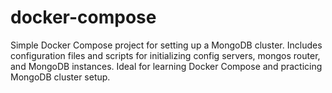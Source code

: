 # docker-compose
Simple Docker Compose project for setting up a MongoDB cluster. Includes configuration files and scripts for initializing config servers, mongos router, and MongoDB instances. Ideal for learning Docker Compose and practicing MongoDB cluster setup.
